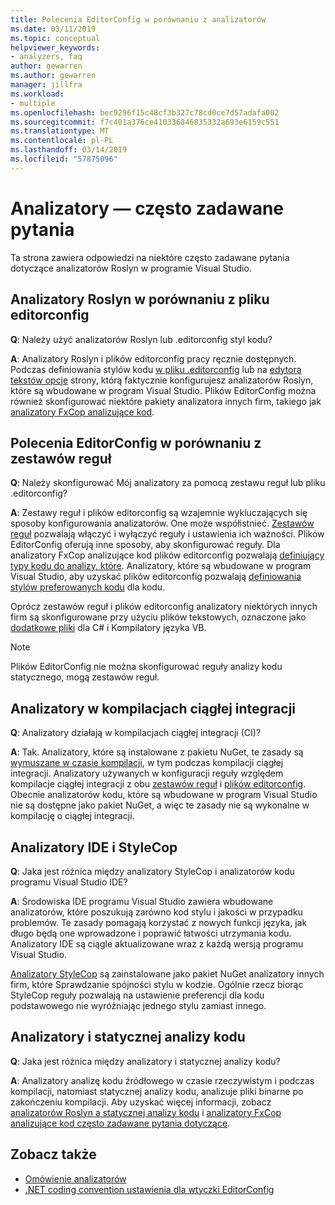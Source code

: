 ```yaml
---
title: Polecenia EditorConfig w porównaniu z analizatorów
ms.date: 03/11/2019
ms.topic: conceptual
helpviewer_keywords:
- analyzers, faq
author: gewarren
ms.author: gewarren
manager: jillfra
ms.workload:
- multiple
ms.openlocfilehash: bec9296f15c48cf3b327c78cd0ce7d57adafa002
ms.sourcegitcommit: f7c401a376ce410336846835332a693e6159c551
ms.translationtype: MT
ms.contentlocale: pl-PL
ms.lasthandoff: 03/14/2019
ms.locfileid: "57875096"
---
```

# <a name="analyzers-faq"></a>Analizatory — często zadawane pytania

Ta strona zawiera odpowiedzi na niektóre często zadawane pytania dotyczące analizatorów Roslyn w programie Visual Studio.

## <a name="roslyn-analyzers-versus-editorconfig"></a>Analizatory Roslyn w porównaniu z pliku editorconfig

**Q**: Należy użyć analizatorów Roslyn lub .editorconfig styl kodu?

**A**: Analizatory Roslyn i plików editorconfig pracy ręcznie dostępnych. Podczas definiowania stylów kodu [w pliku .editorconfig](../ide/editorconfig-code-style-settings-reference.md) lub na [edytora tekstów opcje](../ide/code-styles-and-quick-actions.md) strony, którą faktycznie konfigurujesz analizatorów Roslyn, które są wbudowane w program Visual Studio. Plików EditorConfig można również skonfigurować niektóre pakiety analizatora innych firm, takiego jak [analizatory FxCop analizujące kod](configure-fxcop-analyzers.md).

## <a name="editorconfig-versus-rule-sets"></a>Polecenia EditorConfig w porównaniu z zestawów reguł

**Q**: Należy skonfigurować Mój analizatory za pomocą zestawu reguł lub pliku .editorconfig?

**A**: Zestawy reguł i plików editorconfig są wzajemnie wykluczających się sposoby konfigurowania analizatorów. One może współistnieć. [Zestawów reguł](analyzer-rule-sets.md) pozwalają włączyć i wyłączyć reguły i ustawienia ich ważności. Plików EditorConfig oferują inne sposoby, aby skonfigurować reguły. Dla analizatory FxCop analizujące kod plików editorconfig pozwalają [definiujący typy kodu do analizy, które](fxcop-analyzer-options.md). Analizatory, które są wbudowane w program Visual Studio, aby uzyskać plików editorconfig pozwalają [definiowania stylów preferowanych kodu](../ide/editorconfig-code-style-settings-reference.md) dla kodu.

Oprócz zestawów reguł i plików editorconfig analizatory niektórych innych firm są skonfigurowane przy użyciu plików tekstowych, oznaczone jako [dodatkowe pliki](../ide/build-actions.md#build-action-values) dla C# i Kompilatory języka VB.

> [!NOTE]
> Plików EditorConfig nie można skonfigurować reguły analizy kodu statycznego, mogą zestawów reguł.

## <a name="analyzers-in-ci-builds"></a>Analizatory w kompilacjach ciągłej integracji

**Q**: Analizatory działają w kompilacjach ciągłej integracji (CI)?

**A**: Tak. Analizatory, które są instalowane z pakietu NuGet, te zasady są [wymuszane w czasie kompilacji](roslyn-analyzers-overview.md#build-errors), w tym podczas kompilacji ciągłej integracji. Analizatory używanych w konfiguracji reguły względem kompilacje ciągłej integracji z obu [zestawów reguł](analyzer-rule-sets.md) i [plików editorconfig](configure-fxcop-analyzers.md). Obecnie analizatorów kodu, które są wbudowane w program Visual Studio nie są dostępne jako pakiet NuGet, a więc te zasady nie są wykonalne w kompilację o ciągłej integracji.

## <a name="ide-analyzers-versus-stylecop"></a>Analizatory IDE i StyleCop

**Q**: Jaka jest różnica między analizatory StyleCop i analizatorów kodu programu Visual Studio IDE?

**A**: Środowiska IDE programu Visual Studio zawiera wbudowane analizatorów, które poszukują zarówno kod stylu i jakości w przypadku problemów. Te zasady pomagają korzystać z nowych funkcji języka, jak długo będą one wprowadzone i poprawić łatwości utrzymania kodu. Analizatory IDE są ciągle aktualizowane wraz z każdą wersją programu Visual Studio.

[Analizatory StyleCop](https://github.com/DotNetAnalyzers/StyleCopAnalyzers) są zainstalowane jako pakiet NuGet analizatory innych firm, które Sprawdzanie spójności stylu w kodzie. Ogólnie rzecz biorąc StyleCop reguły pozwalają na ustawienie preferencji dla kodu podstawowego nie wyróżniając jednego stylu zamiast innego.

## <a name="analyzers-versus-static-code-analysis"></a>Analizatory i statycznej analizy kodu

**Q**: Jaka jest różnica między analizatory i statycznej analizy kodu?

**A**: Analizatory analizę kodu źródłowego w czasie rzeczywistym i podczas kompilacji, natomiast statycznej analizy kodu, analizuje pliki binarne po zakończeniu kompilacji. Aby uzyskać więcej informacji, zobacz [analizatorów Roslyn a statycznej analizy kodu](roslyn-analyzers-overview.md#roslyn-analyzers-vs-static-code-analysis) i [analizatory FxCop analizujące kod często zadawane pytania dotyczące](fxcop-analyzers-faq.md).

## <a name="see-also"></a>Zobacz także

- [Omówienie analizatorów](roslyn-analyzers-overview.md)
- [.NET coding convention ustawienia dla wtyczki EditorConfig](../ide/editorconfig-code-style-settings-reference.md)